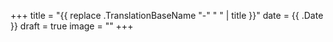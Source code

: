 +++
title = "{{ replace .TranslationBaseName "-" " " | title }}"
date = {{ .Date }}
draft = true
image = ""
+++
